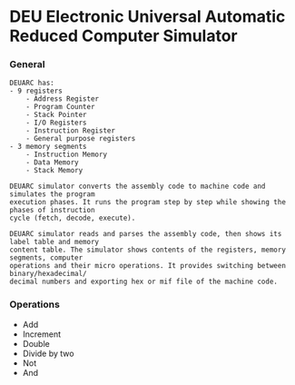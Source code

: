 # DEU Electronic Universal Automatic Reduced Computer Simulator
### General
    DEUARC has:
    - 9 registers
        - Address Register
        - Program Counter
        - Stack Pointer
        - I/O Registers
        - Instruction Register
        - General purpose registers
    - 3 memory segments
        - Instruction Memory
        - Data Memory
        - Stack Memory

    DEUARC simulator converts the assembly code to machine code and simulates the program
    execution phases. It runs the program step by step while showing the phases of instruction
    cycle (fetch, decode, execute). 

    DEUARC simulator reads and parses the assembly code, then shows its label table and memory
    content table. The simulator shows contents of the registers, memory segments, computer
    operations and their micro operations. It provides switching between binary/hexadecimal/
    decimal numbers and exporting hex or mif file of the machine code.

### Operations
- Add
- Increment
- Double
- Divide by two
- Not
- And
